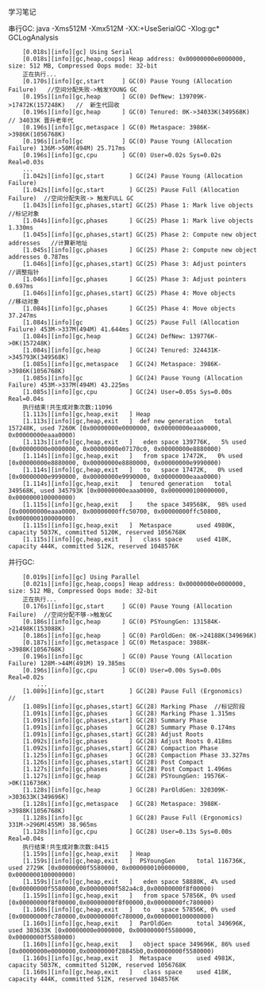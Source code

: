 学习笔记

串行GC:
      java -Xms512M -Xmx512M -XX:+UseSerialGC  -Xlog:gc*  GCLogAnalysis
      
		[0.018s][info][gc] Using Serial
		[0.018s][info][gc,heap,coops] Heap address: 0x00000000e0000000, size: 512 MB, Compressed Oops mode: 32-bit
		正在执行...
		[0.170s][info][gc,start     ] GC(0) Pause Young (Allocation Failure)   //空间分配失败->触发YOUNG GC 
		[0.195s][info][gc,heap      ] GC(0) DefNew: 139709K->17472K(157248K)   //  新生代回收
		[0.196s][info][gc,heap      ] GC(0) Tenured: 0K->34033K(349568K)       // 34033K 晋升老年代
		[0.196s][info][gc,metaspace ] GC(0) Metaspace: 3986K->3986K(1056768K)
		[0.196s][info][gc           ] GC(0) Pause Young (Allocation Failure) 136M->50M(494M) 25.717ms
		[0.196s][info][gc,cpu       ] GC(0) User=0.02s Sys=0.02s Real=0.03s
		...
		[1.042s][info][gc,start       ] GC(24) Pause Young (Allocation Failure)
		[1.042s][info][gc,start       ] GC(25) Pause Full (Allocation Failure)  //空间分配失败-> 触发FULL GC
		[1.043s][info][gc,phases,start] GC(25) Phase 1: Mark live objects       //标记对象
		[1.044s][info][gc,phases      ] GC(25) Phase 1: Mark live objects 1.330ms
		[1.045s][info][gc,phases,start] GC(25) Phase 2: Compute new object addresses   //计算新地址
		[1.045s][info][gc,phases      ] GC(25) Phase 2: Compute new object addresses 0.787ms
		[1.046s][info][gc,phases,start] GC(25) Phase 3: Adjust pointers               //调整指针
		[1.046s][info][gc,phases      ] GC(25) Phase 3: Adjust pointers 0.697ms
		[1.046s][info][gc,phases,start] GC(25) Phase 4: Move objects                   //移动对象
		[1.084s][info][gc,phases      ] GC(25) Phase 4: Move objects 37.247ms
		[1.084s][info][gc             ] GC(25) Pause Full (Allocation Failure) 453M->337M(494M) 41.644ms
		[1.084s][info][gc,heap        ] GC(24) DefNew: 139776K->0K(157248K)
		[1.084s][info][gc,heap        ] GC(24) Tenured: 324431K->345793K(349568K)
		[1.085s][info][gc,metaspace   ] GC(24) Metaspace: 3986K->3986K(1056768K)
		[1.085s][info][gc             ] GC(24) Pause Young (Allocation Failure) 453M->337M(494M) 43.225ms
		[1.085s][info][gc,cpu         ] GC(24) User=0.05s Sys=0.00s Real=0.04s
		执行结束!共生成对象次数:11096
		[1.113s][info][gc,heap,exit   ] Heap
		[1.113s][info][gc,heap,exit   ]  def new generation   total 157248K, used 7260K [0x00000000e0000000, 0x00000000eaaa0000, 0x00000000eaaa0000)
		[1.113s][info][gc,heap,exit   ]   eden space 139776K,   5% used [0x00000000e0000000, 0x00000000e07170c0, 0x00000000e8880000)
		[1.114s][info][gc,heap,exit   ]   from space 17472K,   0% used [0x00000000e8880000, 0x00000000e8880000, 0x00000000e9990000)
		[1.114s][info][gc,heap,exit   ]   to   space 17472K,   0% used [0x00000000e9990000, 0x00000000e9990000, 0x00000000eaaa0000)
		[1.114s][info][gc,heap,exit   ]  tenured generation   total 349568K, used 345793K [0x00000000eaaa0000, 0x0000000100000000, 0x0000000100000000)
		[1.115s][info][gc,heap,exit   ]    the space 349568K,  98% used [0x00000000eaaa0000, 0x00000000ffc50700, 0x00000000ffc50800, 0x0000000100000000)
		[1.115s][info][gc,heap,exit   ]  Metaspace       used 4980K, capacity 5037K, committed 5120K, reserved 1056768K
		[1.115s][info][gc,heap,exit   ]   class space    used 418K, capacity 444K, committed 512K, reserved 1048576K

并行GC:
      
		[0.019s][info][gc] Using Parallel
		[0.021s][info][gc,heap,coops] Heap address: 0x00000000e0000000, size: 512 MB, Compressed Oops mode: 32-bit
		正在执行...
		[0.176s][info][gc,start     ] GC(0) Pause Young (Allocation Failure)  //空间分配不够->触发GC
		[0.186s][info][gc,heap      ] GC(0) PSYoungGen: 131584K->21498K(153088K)
		[0.186s][info][gc,heap      ] GC(0) ParOldGen: 0K->24188K(349696K)
		[0.187s][info][gc,metaspace ] GC(0) Metaspace: 3988K->3988K(1056768K)
		[0.196s][info][gc           ] GC(0) Pause Young (Allocation Failure) 128M->44M(491M) 19.385ms
		[0.196s][info][gc,cpu       ] GC(0) User=0.00s Sys=0.00s Real=0.02s
	        ...
		[1.089s][info][gc,start       ] GC(28) Pause Full (Ergonomics)   //
		[1.089s][info][gc,phases,start] GC(28) Marking Phase  //标记阶段
		[1.091s][info][gc,phases      ] GC(28) Marking Phase 1.315ms
		[1.091s][info][gc,phases,start] GC(28) Summary Phase   
		[1.091s][info][gc,phases      ] GC(28) Summary Phase 0.174ms
		[1.091s][info][gc,phases,start] GC(28) Adjust Roots
		[1.092s][info][gc,phases      ] GC(28) Adjust Roots 0.418ms
		[1.092s][info][gc,phases,start] GC(28) Compaction Phase
		[1.125s][info][gc,phases      ] GC(28) Compaction Phase 33.327ms
		[1.126s][info][gc,phases,start] GC(28) Post Compact
		[1.127s][info][gc,phases      ] GC(28) Post Compact 1.496ms
		[1.127s][info][gc,heap        ] GC(28) PSYoungGen: 19576K->0K(116736K)
		[1.128s][info][gc,heap        ] GC(28) ParOldGen: 320309K->303633K(349696K)
		[1.128s][info][gc,metaspace   ] GC(28) Metaspace: 3988K->3988K(1056768K)
		[1.128s][info][gc             ] GC(28) Pause Full (Ergonomics) 331M->296M(455M) 38.965ms
		[1.128s][info][gc,cpu         ] GC(28) User=0.13s Sys=0.00s Real=0.04s
		执行结束!共生成对象次数:8415
		[1.159s][info][gc,heap,exit   ] Heap
		[1.159s][info][gc,heap,exit   ]  PSYoungGen      total 116736K, used 2729K [0x00000000f5580000, 0x0000000100000000, 0x0000000100000000)
		[1.159s][info][gc,heap,exit   ]   eden space 58880K, 4% used [0x00000000f5580000,0x00000000f582a4c8,0x00000000f8f00000)
		[1.159s][info][gc,heap,exit   ]   from space 57856K, 0% used [0x00000000f8f00000,0x00000000f8f00000,0x00000000fc780000)
		[1.160s][info][gc,heap,exit   ]   to   space 57856K, 0% used [0x00000000fc780000,0x00000000fc780000,0x0000000100000000)
		[1.160s][info][gc,heap,exit   ]  ParOldGen       total 349696K, used 303633K [0x00000000e0000000, 0x00000000f5580000, 0x00000000f5580000)
		[1.160s][info][gc,heap,exit   ]   object space 349696K, 86% used [0x00000000e0000000,0x00000000f28845b0,0x00000000f5580000)
		[1.160s][info][gc,heap,exit   ]  Metaspace       used 4981K, capacity 5037K, committed 5120K, reserved 1056768K
		[1.160s][info][gc,heap,exit   ]   class space    used 418K, capacity 444K, committed 512K, reserved 1048576K




